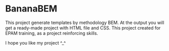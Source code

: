 # BananaBEM

This project generate templates by methodology BEM.
At the output you will get a ready-made project with HTML file and CSS.
This project created for EPAM training, as a project reinforcing skills.

I hope you like my project  ^_^
